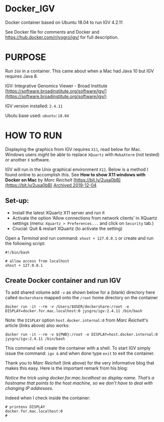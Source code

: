 # Docker_IGV
Docker container based on Ubuntu 18.04 to run IGV 4.2.11

See Docker file for comments and Docker 
and https://hub.docker.com/r/jysgro/igv/
for full description.

# PURPOSE

Run `IGV` in a container. This came about when a Mac had Java 10 but IGV requires Java 8.

IGV: Integrative Genomics Viewer - Broad Institute
[https://software.broadinstitute.org/software/igv/](https://software.broadinstitute.org/software/igv/)

IGV version installed: `2.4.11`

Ubutu base used: `ubuntu:18.04`

# HOW TO RUN

Displaying the graphics from IGV requires `X11`, read below for Mac.   
Windows users *might* be able to replace `XQuartz` with `MobaXterm` (not tested) or another `X` software.

IGV will run in the Unix graphical environment `X11`. Below is a method I found online to accomplish this.
See **How to show X11 windows with Docker on Mac** by *Marc Reichelt* [https://bit.ly/2usa0bB](https://bit.ly/2usa0bB) [Archived 2019-12-04](https://web.archive.org/web/20191204130945/https://medium.com/@mreichelt/how-to-show-x11-windows-within-docker-on-mac-50759f4b65cb)

## Set-up:

* Install the latest XQuartz X11 server and run it
* Activate the option ‘Allow connections from network clients’ in XQuartz settings (menu: `Xquartz > Preferences...` and click on `Security` tab.)
* Crucial: Quit & restart XQuartz (to activate the setting)

Open a *Terminal* and run command: `xhost + 127.0.0.1` or create and run the following script:

```
#!/bin/bash

# allow access from localhost
xhost + 127.0.0.1
```

## Create Docker container and run IGV

To add shared volume add `-v` as shown below for a (blank) directory here called `dockershare` mapped onto the `/root` home directory on the container

```
docker run -it --rm -v /Users/$USER/dockershare:/root -e DISPLAY=docker.for.mac.localhost:0 jysgro/igv:2.4.11 /bin/bash
```

Note: the `DISPLAY` option `host.docker.internal:0` from *Marc Reichelt*'s article (links above) also works:

```
docker run -it --rm -v ${PWD}:/root -e DISPLAY=host.docker.internal:0 jysgro/igv:2.4.11 /bin/bash
```

This command will create the container with a shell. To start IGV simply issue the command: `igv &` and when done type `exit` to exit the container. 

Thank you to *Marc Reichelt* (link above) for the very informative blog that makes this easy. Here is the important remark from his blog:

*Notice the trick using docker.for.mac.localhost as display name. That’s a hostname that points to the host machine, so we don’t have to deal with changing IP addresses.*

Indeed when I check inside the container:

```
# printenv DISPLAY
docker.for.mac.localhost:0
# 
```

